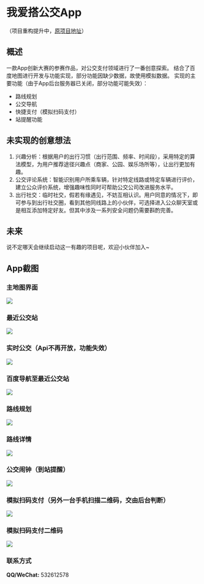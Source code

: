 # 我爱搭公交App
（项目重构提升中，[原项目地址](https://github.com/Goo-Yao/TakeBus)）

## 概述
一款App创新大赛的参赛作品，对公交支付领域进行了一番创意探索。
结合了百度地图进行开发与功能实现，部分功能因缺少数据，故使用模拟数据。
实现的主要功能（由于App后台服务器已关闭，部分功能可能失效）：
- 路线规划
- 公交导航
- 快捷支付（模拟扫码支付）
- 站提醒功能

## 未实现的创意想法
1. 兴趣分析：根据用户的出行习惯（出行范围、频率、时间段），采用特定的算法模型，为用户推荐途径兴趣点（商家、公园、娱乐场所等），让出行更加有趣。
2. 公交评论系统：智能识别用户所乘车辆，针对特定线路或特定车辆进行评价，建立公众评价系统，增强趣味性同时可帮助公交公司改进服务水平。
3. 出行社交：临时社交，假若有缘遇见，不妨互相认识。用户同意的情况下，即可参与到出行社交圈，看到其他同线路上的小伙伴，可选择进入公众聊天室或是相互添加特定好友。但其中涉及一系列安全问题仍需要斟酌完善。

## 未来
说不定哪天会继续启动这一有趣的项目呢，欢迎小伙伴加入~

## App截图
### 主地图界面
![](http://odzvmv4ab.bkt.clouddn.com/bus_To_Go.jpg)

### 最近公交站
![](http://odzvmv4ab.bkt.clouddn.com/%E6%9C%80%E8%BF%91%E5%85%AC%E4%BA%A4%E7%AB%99.jpg)

### 实时公交（Api不再开放，功能失效）
![](http://odzvmv4ab.bkt.clouddn.com/%E5%AE%9E%E6%97%B6%E5%85%AC%E4%BA%A4.png)

### 百度导航至最近公交站
![](http://odzvmv4ab.bkt.clouddn.com/%E7%99%BE%E5%BA%A6%E5%AF%BC%E8%88%AA%E8%87%B3%E6%9C%80%E8%BF%91%E5%85%AC%E4%BA%A4%E7%AB%99.png)

### 路线规划
![](http://odzvmv4ab.bkt.clouddn.com/%E8%B7%AF%E7%BA%BF%E8%A7%84%E5%88%92.jpg)

### 路线详情
![](http://odzvmv4ab.bkt.clouddn.com/%E8%B7%AF%E7%BA%BF%E8%AF%A6%E6%83%85.png)

### 公交闹钟（到站提醒）
![](http://odzvmv4ab.bkt.clouddn.com/%E5%85%AC%E4%BA%A4%E9%97%B9%E9%92%9F.jpg)

### 模拟扫码支付（另外一台手机扫描二维码，交由后台判断）
![](http://odzvmv4ab.bkt.clouddn.com/%E6%94%AF%E4%BB%98%E5%AF%86%E7%A0%81%E8%BE%93%E5%85%A5.jpg)

### 模拟扫码支付二维码
![](http://odzvmv4ab.bkt.clouddn.com/%E6%A8%A1%E6%8B%9F%E6%94%AF%E4%BB%98%E4%BA%8C%E7%BB%B4%E7%A0%81.jpg)

### 联系方式
**QQ/WeChat:** 532612578 
